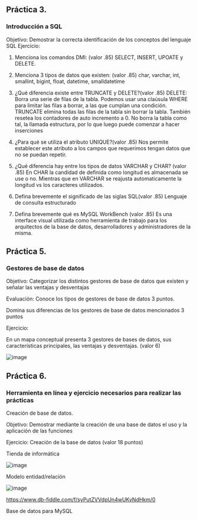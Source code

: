## Práctica 3.
### Introducción a SQL
Objetivo: Demostrar la correcta identificación de los conceptos del lenguaje SQL
Ejercicio:

1. Menciona los comandos DMl: (valor .85) SELECT, INSERT, UPOATE y DELETE.

2. Menciona 3 tipos de datos que existen: (valor .85)
char, varchar, int, smallint, bigint, float, datetime, smalldatetime

3. ¿Qué diferencia existe entre TRUNCATE y DELETE?(valor .85)
 DELETE: Borra una serie de filas de la tabla. Podemos usar una claúsula WHERE para limitar las filas a borrar, a las que cumplan una condición. 
 TRUNCATE elimina todas las filas de la tabla sin borrar la tabla. También resetea los contadores de auto incremento a 0. No borra la tabla como tal, la llamada estructura, por lo que luego puede comenzar a hacer inserciones

4. ¿Para qué se utiliza el atributo UNIQUE?(valor .85)
Nos permite establecer este atributo a los campos que requerimos tengan datos que no se puedan repetir.

5. ¿Qué diferencia hay entre los tipos de datos VARCHAR y CHAR? (valor .85)
En CHAR la candidad de definida como longitud es almacenada se use o no. Mientras que en VARCHAR se reajusta automaticamente la longitud vs los caracteres utilizados.

6. Defina brevemente el significado de las siglas SQL(valor .85)
Lenguaje de consulta estructurado 

7. Defina brevemente qué es MySQL WorkBench (valor .85)
Es una interface visual utilizada como herramienta de trabajo para los arquitectos de la base de datos, desarrolladores y administradores de la misma.

## Práctica 5.
### Gestores de base de datos

Objetivo: Categorizar los distintos gestores de base de datos que existen y señalar las
ventajas y desventajas

Evaluación: Conoce los tipos de gestores de base de datos 3 puntos.

Domina sus diferencias de los gestores de base de datos mencionados 3 puntos

Ejercicio:

En un mapa conceptual presenta 3 gestores de bases de datos, sus características
principales, las ventajas y desventajas. (valor 6)

![image](https://user-images.githubusercontent.com/104279720/172922843-0c992ee4-fc0a-477f-9925-a3a20beaab61.png)

## Práctica 6.
### Herramienta en línea y ejercicio necesarios para realizar las prácticas

Creación de base de datos.

Objetivo: Demostrar mediante la creación de una base de datos el uso y la aplicación de
las funciones

Ejercicio: Creación de la base de datos (valor 18 puntos)

Tienda de informática

![image](https://user-images.githubusercontent.com/91554777/170415101-717bca19-3644-46a9-8a57-8d5940c5d283.png)




Modelo entidad/relación

![image](https://user-images.githubusercontent.com/104279720/173191179-1fd6431a-9c60-442e-9225-5f080c901689.png)

https://www.db-fiddle.com/f/syPutZVVdpUn4wUKvNdHkm/0

Base de datos para MySQL
